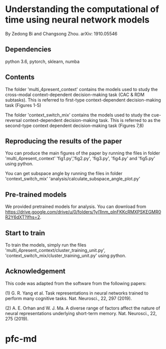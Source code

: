 # Understanding the computational of time using neural network models
By Zedong Bi and Changsong Zhou. arXiv: 1910.05546

## Dependencies
python 3.6, pytorch, sklearn, numba

## Contents

The folder 'multi_4present_context' contains the models used to study the cross-modal
context-dependent decision-making task (CAC & RDM subtasks). This is referred to first-type
context-dependent decision-making task (Figures 1-5)

The folder 'context_switch_mix' contains the models used to study the cue-reversal context-dependent decision-making task.
This is referred to as the second-type context dependent decision-making task (Figures 7,8)


## Reproducing the results of the paper
You can produce the main figures of the paper by running the files in folder 'multi_4present_context'
 'fig1.py','fig2.py', 'fig3.py', 'fig4.py' and 'fig5.py' using python. 

You can get subspace angle by running the files in folder 'context_switch_mix'
 'analysis/calculate_subspace_angle_plot.py'

 
## Pre-trained models
We provided pretrained models for analysis. You can download from https://drive.google.com/drive/u/0/folders/1yl1lnm_plnFKKcRMXPSKEGMR0R2Y6dXT?lfhs=2.

## Start to train
To train the models, simply run the files 'multi_4present_context/cluster_training_unit.py',
'context_switch_mix/cluster_training_unit.py' using python. 


## Acknowledgement
This code was adapted from the software from the following papers:

(1) G. R. Yang et al. Task representations in neural networks trained to
perform many cognitive tasks. Nat. Neurosci., 22, 297 (2019).

(2) A. E. Orhan and W. J. Ma. A diverse range of factors affect the nature
of neural representations underlying
short-term memory. Nat. Neurosci., 22, 275 (2019).



 
# pfc-md
